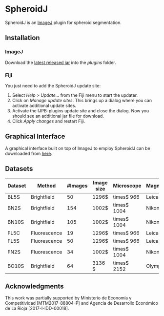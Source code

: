 # SpheroidJ

SpheroidJ is an [ImageJ](http://imagej.net/Welcome) plugin for spheroid segmentation. 

## Installation

### ImageJ

Download the [latest released jar](https://github.com/joheras/SpheroidJ/releases) into the _plugins_ folder.

### Fiji

You just need to add the SpheroidJ update site:

1. Select _Help > Update..._ from the Fiji menu to start the updater.
2. Click on _Manage update sites_. This brings up a dialog where you can activate additional update sites.
3. Activate the IJPB-plugins update site and close the dialog. Now you should see an additional jar file for download.
4. Click _Apply changes_ and restart Fiji.

## Graphical Interface

A graphical interface built on top of ImageJ to employ SpheroidJ can be downloaded from [here](https://github.com/Wioland/Esferoides-master/).

## Datasets

| Dataset | Method | #Images  |  Image size | Microscope | Magnification | Format | Type | Culture |
|--------|--------|--------|--------|--------|--------|--------|--------|--------|
| BL5S | Brightfield | 50 | 1296$ |times$ 966 | Leica | 5x | TIFF | RGB | Suspension | 
| BN2S | Brightfield | 154 | 1002$ |times$ 1004 | Nikon | 2x | ND2 | Gray 16bits | Suspension | 
| BN10S | Brightfield | 105 | 1002$ |times$ 1004 | Nikon | 10x | ND2 | Gray 16bits | Suspension | 
| FL5C | Fluorescence | 19 | 1296$ |times$ 966  | Leica | 5x | TIFF | RGB | Collagen | 
| FL5S | Fluorescence | 50 | 1296$ |times$ 966 | Leica | 5x | TIFF | RGB | Suspension | 
| FN2S | Fluorescence | 34 | 1002$ |times$ 1004 | Nikon | 2x | ND2 | Gray 16bits | Suspension  |
| BO10S | Brightfield | 64 | 3136 $ |times$ 2152 | Olympus | 10x | JPG | RGB | Suspension |


## Acknowledgments 

This work was partially supported by Ministerio de Economía y Competitividad [MTM2017-88804-P] and Agencia de Desarrollo Económico de La Rioja [2017-I-IDD-00018].
